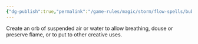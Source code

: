 ```yaml
---
{"dg-publish":true,"permalink":"/game-rules/magic/storm/flow-spells/bubble/"}
---
```


Create an orb of suspended air or water to allow breathing, douse or preserve flame, or to put to other creative uses.